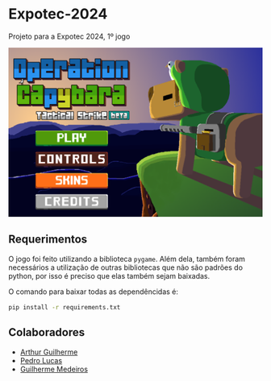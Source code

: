 # Expotec-2024

Projeto para a Expotec 2024, 1º jogo

<p align="center">
    <img loading="lazy" src="image.png" width="700">
</p>

## Requerimentos

O jogo foi feito utilizando a biblioteca `pygame`. Além dela, também foram necessários a utilização de outras bibliotecas que não são padrões do python, por isso é preciso que elas também sejam baixadas.

O comando para baixar todas as dependêncidas é:
```sh
pip install -r requirements.txt
```

## Colaboradores

- [Arthur Guilherme](https://www.github.com/ArthurGui004)
- [Pedro Lucas](https://www.github.com/dargoes)
- [Guilherme Medeiros](https://www.github.com/GuiMeCa162)